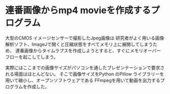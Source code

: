 # 連番画像からmp4 movieを作成するプログラム
大型のCMOS イメージセンサーで撮影したJpeg画像は 研究者がよく用いる画像解析ソフト、ImageJで開くと圧縮状態をすべてメモリ上に展開してしまうため、
連番画像からタイムラプスを作成しようとすると、すぐにメモリオーバーフローを起こしてしまう。

実際にはここまでの画像サイズがパソコンを通したプレゼンテーションで要求される場面はほとんどない。
そこで画像サイズをPython のPillow ライブラリーを用いて縮小し、オープンソフトウェアである FFmpegを用いて動画を出力するプログラムを作成した。
